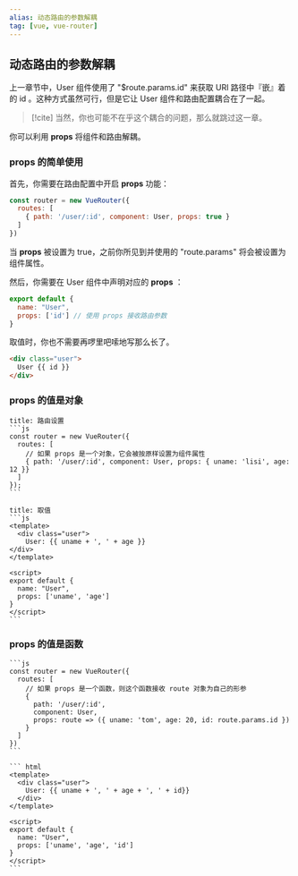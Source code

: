 ```yaml
---
alias: 动态路由的参数解耦
tag: [vue, vue-router]
---
```


## 动态路由的参数解耦

上一章节中，User 组件使用了 "\$route.params.id" 来获取 URI 路径中『嵌』着的 id 。这种方式虽然可行，但是它让 User 组件和路由配置耦合在了一起。

> [!cite] 当然，你也可能不在乎这个耦合的问题，那么就跳过这一章。

你可以利用 **props** 将组件和路由解耦。

### props 的简单使用

首先，你需要在路由配置中开启 **props** 功能：

```js
const router = new VueRouter({
  routes: [
    { path: '/user/:id', component: User, props: true }
  ]
})
```

当 **props** 被设置为 true，之前你所见到并使用的 "route.params" 将会被设置为组件属性。

然后，你需要在 User 组件中声明对应的 **props** ：

```js
export default {
  name: "User",
  props: ['id'] // 使用 props 接收路由参数
}
```

取值时，你也不需要再啰里吧嗦地写那么长了。

``` html
<div class="user">
  User {{ id }}
</div>
```

### props 的值是对象

````ad-vue
title: 路由设置
```js
const router = new VueRouter({
  routes: [
	// 如果 props 是一个对象，它会被按原样设置为组件属性
	{ path: '/user/:id', component: User, props: { uname: 'lisi', age: 12 }}
  ]
});
```
````

````ad-html
title: 取值
```js
<template>
  <div class="user">
	User: {{ uname + ', ' + age }}
</div>
</template>

<script>
export default {
  name: "User",
  props: ['uname', 'age']
}
</script>
```
````

### props 的值是函数

````ad-vue
```js
const router = new VueRouter({
  routes: [
    // 如果 props 是一个函数，则这个函数接收 route 对象为自己的形参
    { 
      path: '/user/:id',
      component: User,
      props: route => ({ uname: 'tom', age: 20, id: route.params.id })
    }
  ]
})
```
````

````ad-html
``` html
<template>
  <div class="user">
    User: {{ uname + ', ' + age + ', ' + id}}
  </div>
</template>

<script>
export default {
  name: "User",
  props: ['uname', 'age', 'id']
}
</script>
```
````

